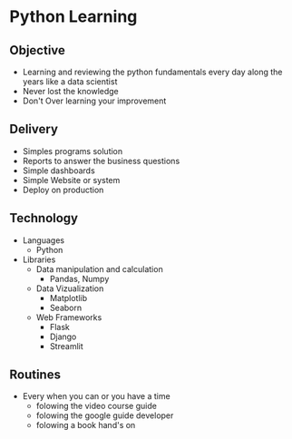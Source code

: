 # Python Learning 

## Objective
  - Learning and reviewing the python fundamentals every day along the years like a data scientist
  - Never lost the knowledge
  - Don't Over learning your improvement

## Delivery
  - Simples programs solution
  - Reports to answer the business questions
  - Simple dashboards
  - Simple Website or system
  - Deploy on production

## Technology
  - Languages
    - Python
  - Libraries
    - Data manipulation and calculation
      - Pandas, Numpy
    - Data Vizualization
      - Matplotlib
      - Seaborn
    - Web Frameworks
      - Flask
      - Django
      - Streamlit

## Routines
  - Every when you can or you have a time
    - folowing the video course guide
    - folowing the google guide developer
    - folowing a book hand's on
